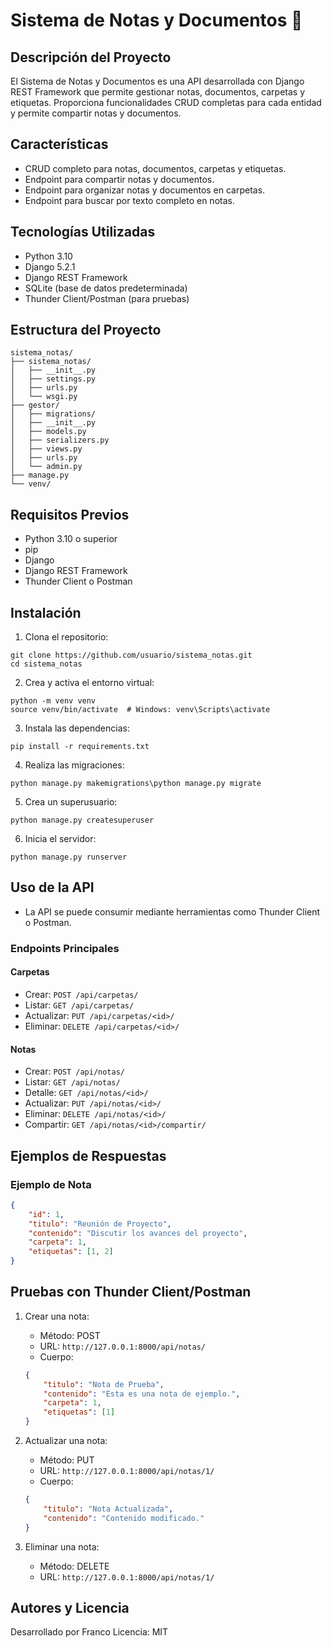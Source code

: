 # Sistema de Notas y Documentos 📝

## Descripción del Proyecto

El Sistema de Notas y Documentos es una API desarrollada con Django REST Framework que permite gestionar notas, documentos, carpetas y etiquetas. Proporciona funcionalidades CRUD completas para cada entidad y permite compartir notas y documentos.

## Características

* CRUD completo para notas, documentos, carpetas y etiquetas.
* Endpoint para compartir notas y documentos.
* Endpoint para organizar notas y documentos en carpetas.
* Endpoint para buscar por texto completo en notas.

## Tecnologías Utilizadas

* Python 3.10
* Django 5.2.1
* Django REST Framework
* SQLite (base de datos predeterminada)
* Thunder Client/Postman (para pruebas)

## Estructura del Proyecto

```
sistema_notas/
├── sistema_notas/
│   ├── __init__.py
│   ├── settings.py
│   ├── urls.py
│   └── wsgi.py
├── gestor/
│   ├── migrations/
│   ├── __init__.py
│   ├── models.py
│   ├── serializers.py
│   ├── views.py
│   ├── urls.py
│   └── admin.py
├── manage.py
└── venv/
```

## Requisitos Previos

* Python 3.10 o superior
* pip
* Django
* Django REST Framework
* Thunder Client o Postman

## Instalación

1. Clona el repositorio:

```
git clone https://github.com/usuario/sistema_notas.git
cd sistema_notas
```

2. Crea y activa el entorno virtual:

```
python -m venv venv
source venv/bin/activate  # Windows: venv\Scripts\activate
```

3. Instala las dependencias:

```
pip install -r requirements.txt
```

4. Realiza las migraciones:

```
python manage.py makemigrations\python manage.py migrate
```

5. Crea un superusuario:

```
python manage.py createsuperuser
```

6. Inicia el servidor:

```
python manage.py runserver
```

## Uso de la API

* La API se puede consumir mediante herramientas como Thunder Client o Postman.

### Endpoints Principales

#### Carpetas

* Crear: `POST /api/carpetas/`
* Listar: `GET /api/carpetas/`
* Actualizar: `PUT /api/carpetas/<id>/`
* Eliminar: `DELETE /api/carpetas/<id>/`

#### Notas

* Crear: `POST /api/notas/`
* Listar: `GET /api/notas/`
* Detalle: `GET /api/notas/<id>/`
* Actualizar: `PUT /api/notas/<id>/`
* Eliminar: `DELETE /api/notas/<id>/`
* Compartir: `GET /api/notas/<id>/compartir/`

## Ejemplos de Respuestas

### Ejemplo de Nota

```json
{
    "id": 1,
    "titulo": "Reunión de Proyecto",
    "contenido": "Discutir los avances del proyecto",
    "carpeta": 1,
    "etiquetas": [1, 2]
}
```

## Pruebas con Thunder Client/Postman

1. Crear una nota:

   * Método: POST
   * URL: `http://127.0.0.1:8000/api/notas/`
   * Cuerpo:

   ```json
   {
       "titulo": "Nota de Prueba",
       "contenido": "Esta es una nota de ejemplo.",
       "carpeta": 1,
       "etiquetas": [1]
   }
   ```
2. Actualizar una nota:

   * Método: PUT
   * URL: `http://127.0.0.1:8000/api/notas/1/`
   * Cuerpo:

   ```json
   {
       "titulo": "Nota Actualizada",
       "contenido": "Contenido modificado."
   }
   ```
3. Eliminar una nota:

   * Método: DELETE
   * URL: `http://127.0.0.1:8000/api/notas/1/`

## Autores y Licencia

Desarrollado por Franco
Licencia: MIT
